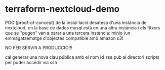 # terraform-nextcloud-demo  
POC (proof-of-concept) de la instal·lació desatesa d'una instància de nextcloud, on la base de dades mysql està en una altra instància i els fitxers que se "pugen" van a parar a una tercera instància: minio (un emmagatzematge d'objectes compatible amb amazon s3)  

NO FER SERVIR A PRODUCCIÓ!!!   

cal generar una nova clau pública amb el nom id_rsa.pub al directori scripts per poder accedir via ssh  
